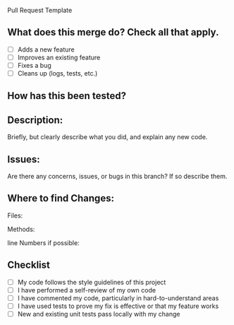 Pull Request Template
## What does this merge do? Check all that apply.
- [ ] Adds a new feature
- [ ] Improves an existing feature
- [ ] Fixes a bug
- [ ] Cleans up (logs, tests, etc.)

## How has this been tested?

## Description:
Briefly, but clearly describe what you did, and explain any new code.

## Issues:
Are there any concerns, issues, or bugs in this branch? If so describe them.

## Where to find Changes:
Files:

Methods:

line Numbers if possible:

## Checklist

- [ ] My code follows the style guidelines of this project
- [ ] I have performed a self-review of my own code
- [ ] I have commented my code, particularly in hard-to-understand areas
- [ ] I have used tests to prove my fix is effective or that my feature works
- [ ] New and existing unit tests pass locally with my change
